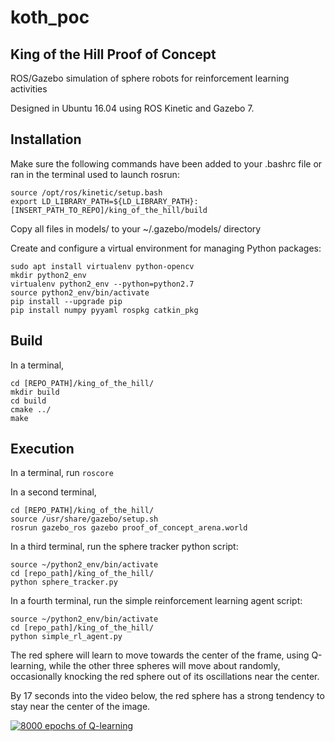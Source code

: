 # koth_poc
## King of the Hill Proof of Concept

ROS/Gazebo simulation of sphere robots for reinforcement learning activities

Designed in Ubuntu 16.04 using ROS Kinetic and Gazebo 7.

## Installation
Make sure the following commands have been added to your .bashrc file or ran in the terminal used to launch rosrun:
```
source /opt/ros/kinetic/setup.bash
export LD_LIBRARY_PATH=${LD_LIBRARY_PATH}:[INSERT_PATH_TO_REPO]/king_of_the_hill/build
```

Copy all files in models/ to your ~/.gazebo/models/ directory

Create and configure a virtual environment for managing Python packages:
```
sudo apt install virtualenv python-opencv
mkdir python2_env
virtualenv python2_env --python=python2.7
source python2_env/bin/activate
pip install --upgrade pip
pip install numpy pyyaml rospkg catkin_pkg
```

## Build
In a terminal, 
```
cd [REPO_PATH]/king_of_the_hill/
mkdir build
cd build
cmake ../
make
```

## Execution
In a terminal, run `roscore`

In a second terminal, 
```
cd [REPO_PATH]/king_of_the_hill/
source /usr/share/gazebo/setup.sh
rosrun gazebo_ros gazebo proof_of_concept_arena.world
```

In a third terminal, run the sphere tracker python script:
```
source ~/python2_env/bin/activate
cd [repo_path]/king_of_the_hill/
python sphere_tracker.py
```

In a fourth terminal, run the simple reinforcement learning agent script:
```
source ~/python2_env/bin/activate
cd [repo_path]/king_of_the_hill/
python simple_rl_agent.py
```

The red sphere will learn to move towards the center of the frame, using Q-learning, while the other three spheres will move about randomly, occasionally knocking the red sphere out of its oscillations near the center. 

By 17 seconds into the video below, the red sphere has a strong tendency to stay near the center of the image.

[![8000 epochs of Q-learning](https://i9.ytimg.com/vi/6YAlH6CpblQ/hqdefault.jpg?sqp=CJSipNcF&rs=AOn4CLC3M6p1sq_V0l-I9Bdm9P8slTDhOA)](https://www.youtube.com/embed/6YAlH6CpblQ)

